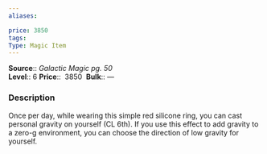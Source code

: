 ```yaml
---
aliases: 

price: 3850 
tags: 
Type: Magic Item
---
```

**Source**:: _Galactic Magic pg. 50_  
**Level**:: 6
**Price**::  3850 
**Bulk**:: —

### Description

Once per day, while wearing this simple red silicone ring, you can cast personal gravity on yourself (CL 6th). If you use this effect to add gravity to a zero-g environment, you can choose the direction of low gravity for yourself.
